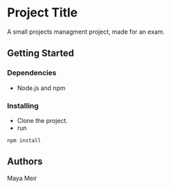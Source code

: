 # Project Title

A small projects managment project, made for an exam.

## Getting Started

### Dependencies

* Node.js and npm

### Installing

* Clone the project.
* run 
```
npm install
```

## Authors
Maya Meir 
